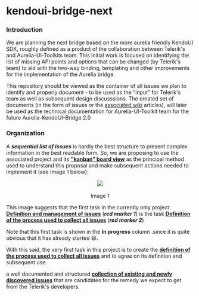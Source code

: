 # kendoui-bridge-next

### Introduction

We are planning the next bridge based on the more aurelia friendly KendoUI SDK, roughly defined as a product of the collaboration between Telerik's and Aurelia-UI-Toolkits team. This initial work is focused on identifying the list of missing API points and options that can be changed (by Telerik's team) to aid with the two-way binding, templating and other improvements for the implementation of the Aurelia bridge.

This repository should be viewed as the container of all issues we plan to identify and properly document - to be used as the "input" for Telerik's team as well as subsequent design discusssions. The created set of documents (in the form of issues or the [associated wiki](https://github.com/aurelia-ui-toolkits/kendoui-bridge-next/wiki) articles), will later be used as the technical documentation for Aurelia-UI-Toolkit team for the future Aurelia-KendoUI-Bridge 2.0 

### Organization

A ___sequential list of issues___ is hardly the best structure to present complex information in the best readable form. So, we are proposing to use the associated project and its **["kanban" board view](https://github.com/aurelia-ui-toolkits/kendoui-bridge-next/projects/2)** as the principal method used to understand this proposal and make subsequent actions needed to implement it (see Image 1 below):

<p align=center>
  <img src="https://user-images.githubusercontent.com/2712405/29006782-87e2e3ac-7ac4-11e7-80d0-a4d72ada7f2c.png"></img>
 <br><br>
 Image 1
</p>

This image suggests that the first task in the currently only project **[Definition and management of issues](https://github.com/aurelia-ui-toolkits/kendoui-bridge-next/projects/2)** (***red marker 1***) is the task **[Definition of the process used to collect all issues](https://github.com/aurelia-ui-toolkits/kendoui-bridge-next/issues/1)** (***red marker 2***)

Note that this first task is shown in the **In progress** column .since it is quite obvious that it has already started :smile:.

With this said, the very first task in this project is to create the **[definition of the process used to collect all issues](https://github.com/aurelia-ui-toolkits/kendoui-bridge-next/issues/1)** and to agree on its definition and subsequent use. 


a well documented and structured **[collection of existing and newly discovered issues](https://github.com/aurelia-ui-toolkits/kendoui-bridge-next/issues/1)** that are candidates for the remedy we expect to get from the Telerik's developers. 
